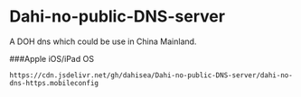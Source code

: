 # Dahi-no-public-DNS-server
A DOH dns which could be use in China Mainland.

###Apple iOS/iPad OS

`https://cdn.jsdelivr.net/gh/dahisea/Dahi-no-public-DNS-server/dahi-no-dns-https.mobileconfig`
